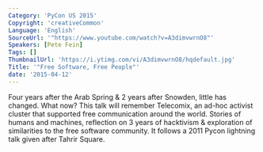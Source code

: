 ```yaml
---
Category: 'PyCon US 2015'
Copyright: 'creativeCommon'
Language: 'English'
SourceUrl: '"https://www.youtube.com/watch?v=A3dimvwrnO8"'
Speakers: [Pete Fein]
Tags: []
ThumbnailUrl: 'https://i.ytimg.com/vi/A3dimvwrnO8/hqdefault.jpg'
Title: '"Free Software, Free People"'
date: '2015-04-12'
---
```

Four years after the Arab Spring & 2 years after Snowden, little has changed. What now? This talk will remember Telecomix, an ad-hoc activist cluster that supported free communication around the world. Stories of humans and machines, reflection on 3 years of hacktivism & exploration of similarities to the free software community. It follows a 2011 Pycon lightning talk given after Tahrir Square.

